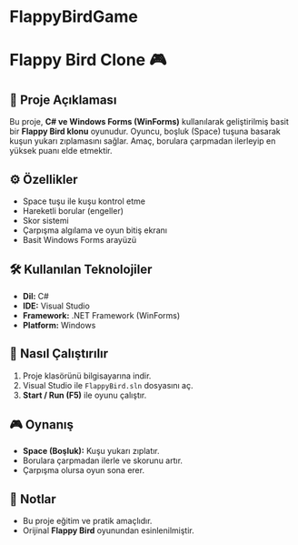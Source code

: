 # FlappyBirdGame
# Flappy Bird Clone 🎮

## 📌 Proje Açıklaması

Bu proje, **C# ve Windows Forms (WinForms)** kullanılarak geliştirilmiş
basit bir **Flappy Bird klonu** oyunudur. Oyuncu, boşluk (Space) tuşuna
basarak kuşun yukarı zıplamasını sağlar. Amaç, borulara çarpmadan
ilerleyip en yüksek puanı elde etmektir.

## ⚙️ Özellikler

-   Space tuşu ile kuşu kontrol etme
-   Hareketli borular (engeller)
-   Skor sistemi
-   Çarpışma algılama ve oyun bitiş ekranı
-   Basit Windows Forms arayüzü

## 🛠️ Kullanılan Teknolojiler

-   **Dil:** C#
-   **IDE:** Visual Studio
-   **Framework:** .NET Framework (WinForms)
-   **Platform:** Windows

## 🚀 Nasıl Çalıştırılır

1.  Proje klasörünü bilgisayarına indir.
2.  Visual Studio ile `FlappyBird.sln` dosyasını aç.
3.  **Start / Run (F5)** ile oyunu çalıştır.

## 🎮 Oynanış

-   **Space (Boşluk):** Kuşu yukarı zıplatır.
-   Borulara çarpmadan ilerle ve skorunu artır.
-   Çarpışma olursa oyun sona erer.

## 📌 Notlar

-   Bu proje eğitim ve pratik amaçlıdır.
-   Orijinal **Flappy Bird** oyunundan esinlenilmiştir.
